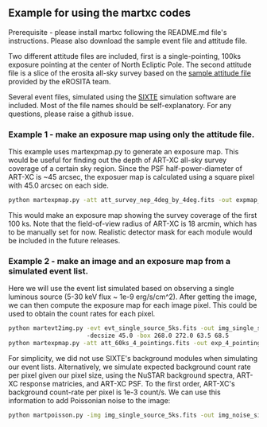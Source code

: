 ## Example for using the martxc codes
Prerequisite - please install martxc following the README.md file's instructions. 
Please also download the sample event file and attitude file.

Two different attitude files are included, first is a single-pointing, 100ks exposure pointing at the center of North Ecliptic Pole. The second attitude file is a slice of the erosita all-sky survey based on the [sample attitude file](https://www.sternwarte.uni-erlangen.de/research/sixte/data/eRASS_Pc87M55_3dobi_att_remeis.fits.bz2) provided by the eROSITA team.

Several event files, simulated using the [SIXTE](https://www.sternwarte.uni-erlangen.de/research/sixte/) simulation software are included. Most of the file names should be self-explanatory. For any questions, please raise a github issue.

### Example 1 - make an exposure map using only the attitude file. 
This example uses martexpmap.py to generate an exposure map. This would be useful for finding out the depth of ART-XC all-sky survey coverage of a certain sky region. Since the PSF half-power-diameter of ART-XC is ~45 arcsec, the exposuer map is calculated using a square pixel with 45.0 arcsec on each side.

```bash
python martexpmap.py -att att_survey_nep_4deg_by_4deg.fits -out expmap_survey.fits -fov 18.0 -vig artxc_vignetting.fits -rasize 45.0 -decsize 45.0 -time 100000
```
This would make an exposure map showing the survey coverage of the first 100 ks.
Note that the field-of-view radius of ART-XC is 18 arcmin, which has to be manually set for now. 
Realistic detector mask for each module would be included in the future releases. 

### Example 2 - make an image and an exposure map from a simulated event list.
Here we will use the event list simulated based on observing a single luminous source (5-30 keV flux ~ 1e-9 erg/s/cm^2).
After getting the image, we can then compute the exposure map for each image pixel. This could be used to obtain the count rates for each pixel.

```bash
python martevt2img.py -evt evt_single_source_5ks.fits -out img_single_source_5ks.fits -rasize 45.0
                      -decsize 45.0 -box 268.0 272.0 63.5 68.5
python martexpmap.py -att att_60ks_4_pointings.fits -out exp_4_pointings_5ks.fits -fov 18.0 -img img_single_source_5ks.fits -time 5000.0
```

For simplicity, we did not use SIXTE's background modules when simulating our event lists. Alternatively, we simulate expected background count rate per pixel given our pixel size, using the NuSTAR background spectra, ART-XC response matricies, and ART-XC PSF. To the first order, ART-XC's background count-rate per pixel is 1e-3 count/s. We can use this information to add Poissonian noise to the image:
```bash
python martpoisson.py -img img_single_source_5ks.fits -out img_noise_single_source_5ks.fits -combine True -nrate 1e-3 -exp exp_4_pointings_5ks.fits 
```
